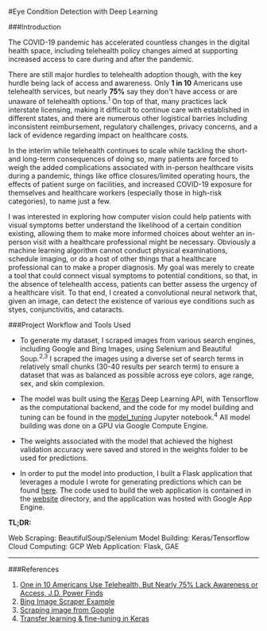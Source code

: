 #Eye Condition Detection with Deep Learning

###Introduction

The COVID-19 pandemic has accelerated countless changes in the digital health space, including telehealth policy changes aimed at supporting increased access to care during and after the pandemic.

There are still major hurdles to telehealth adoption though, with the key hurdle being lack of access and awareness. Only **1 in 10** Americans use telehealth services, but nearly **75%** say they don't have access or are unaware of telehealth options.<sup>1</sup>  On top of that, many practices lack interstate licensing, making it difficult to continue care with established in different states, and there are numerous other logistical barries including inconsistent reimbursement, regulatory challenges, privacy concerns, and a lack of evidence regarding impact on healthcare costs.

In the interim while telehealth continues to scale while tackling the short- and long-term consequences of doing so, many patients are forced to weigh the added complications associated with in-person healthcare visits during a pandemic, things like office closures/limited operating hours, the effects of patient surge on facilities, and increased COVID-19 exposure for themselves and healthcare workers (especially those in high-risk categories), to name just a few.

I was interested in exploring how computer vision could help patients with visual symptoms better understand the likelihood of a certain condition existing, allowing them to make more informed choices about wehter an in-person visit with a healthcare professional might be necessary.  Obviously a machine learning algorithm cannot conduct physical examinations, schedule imaging, or do a host of other things that a healthcare professional can to make a proper diagnosis.  My goal was merely to create a tool that could connect visual symptoms to potential conditions, so that, in the absence of telehealth access, patients can better assess the urgency of a healthcare visit. To that end, I created a convolutional neural network that, given an image, can detect the existence of various eye conditions such as styes, conjunctivitis, and cataracts.

###Project Workflow and Tools Used

- To generate my dataset, I scraped images from various search engines, including Google and Bing Images, using Selenium and Beautiful Soup.<sup>2,3</sup>  I scraped the images using a diverse set of search terms in relatively small chunks (30-40 results per search term) to ensure a dataset that was as balanced as possible across eye colors, age range, sex, and skin complexion. 

- The model was built using the [Keras](https://keras.io/api/) Deep Learning API, with Tensorflow as the computational backend, and the code for my model building and tuning can be found in the [model_tuning](https://github.com/vincent-thompson/eye-condition-detection-deep-learning/blob/main/model_tuning.ipynb) Jupyter notebook.<sup>4</sup>  All model building was done on a GPU via Google Compute Engine.

- The weights associated with the model that achieved the highest validation accuracy were saved and stored in the weights folder to be used for predictions.  

- In order to put the model into production, I built a Flask application that leverages a module I wrote for generating predictions which can be found [here](https://github.com/vincent-thompson/eye-condition-detection-deep-learning/blob/main/website/personal_website/generate_prediction.py). The code used to build the web application is contained in the [website](https://github.com/vincent-thompson/eye-condition-detection-deep-learning/tree/main/website) directory, and the application was hosted with Google App Engine.

**TL;DR:**

Web Scraping: BeautifulSoup/Selenium
Model Building: Keras/Tensorflow
Cloud Computing: GCP
Web Application: Flask, GAE

<hr>

###References

1. [One in 10 Americans Use Telehealth, But Nearly 75% Lack Awareness or Access, J.D. Power Finds](https://www.americantelemed.org/industry-news/one-in-10-americans-use-telehealth-but-nearly-75-lack-awareness-or-access-j-d-power-finds/#:~:text=COSTA%20MESA%2C%20Calif.%3A%2031,and%20real%2Dworld%20patient%20concerns.)
2. [Bing Image Scraper Example](https://gist.github.com/stephenhouser/c5e2b921c3770ed47eb3b75efbc94799)
3. [Scraping image from Google](https://towardsdatascience.com/image-scraping-with-python-a96feda8af2d)
4. [Transfer learning & fine-tuning in Keras](https://keras.io/guides/transfer_learning/)